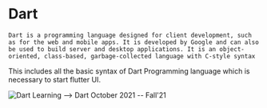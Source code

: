 # Dart
`Dart is a programming language designed for client development, such as for the web and mobile apps. It is developed by Google and can also be used to build server and desktop applications. It is an object-oriented, class-based, garbage-collected language with C-style syntax`

This includes all the basic syntax of Dart Programming language which is necessary to start flutter UI.


![Dart](https://socialify.git.ci/shahzaneer/Dart-Essentials//image?description=1&font=Raleway&forks=1&issues=1&language=1&name=1&pattern=Floating%20Cogs&pulls=1&stargazers=1&theme=Dark)
Learning --> Dart October 2021 -- Fall'21

